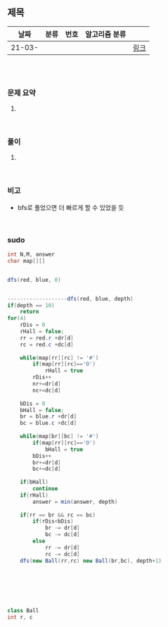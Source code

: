 ## 제목

| 날짜   | 분류 | 번호 | 알고리즘 분류 |                                          |
| ------ | ---- | ---- | ------------- | ---------------------------------------- |
| 21-03- |     |      |               | [링크](https://www.acmicpc.net/problem/) |


<br/><br/>

### 문제 요약 

1. 


<br/>

### 풀이

1. 


<br/>

### 비고

- bfs로 풀었으면 더 빠르게 할 수 있었을 듯


<br/>

### sudo

```java
int N,M, answer
char map[][]


dfs(red, blue, 0)


-------------------dfs(red, blue, depth)
if(depth == 10)
	return
for(4)
	rDis = 0
	rHall = false;
	rr = red.r +dr[d]
	rc = red.c +dc[d]
	
	while(map[rr][rc] != '#') 
		if(map[rr][rc]=='O')
			rHall = true
		rDis++
		nr+=dr[d]
		nc+=dc[d]
		
	bDis = 0
	bHall = false;
	br = blue.r +dr[d]
	bc = blue.c +dc[d]
	
	while(map[br][bc] != '#') 
		if(map[rr][rc]=='O')
			bHall = true
		bDis++
		br+=dr[d]
		bc+=dc[d]
	
	if(bHall)
		continue
	if(rHall)
		answer = min(answer, depth)
	
	if(rr == br && rc == bc)
		if(rDis<bDis)
			br -= dr[d]
			bc -= dc[d]
		else
			rr -= dr[d]
			rc -= dc[d]
	dfs(new Ball(rr,rc) new Ball(br,bc), depth+1)
			






class Ball 
int r, c
```